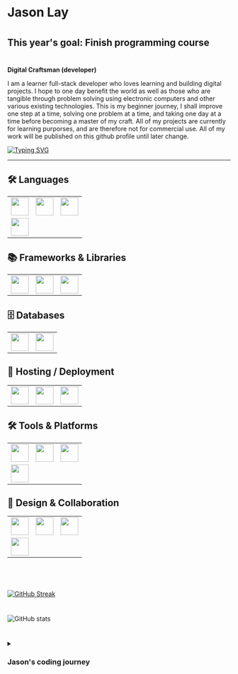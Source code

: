 # Jason Lay 

#
## This year's goal: Finish programming course 
#

**Digital Craftsman (developer)**

I am a learner full-stack developer who loves learning and building digital projects. I hope to one day benefit the world as well as those who are tangible through problem solving using electronic computers and other various existing technologies. This is my beginner journey, I shall improve one step at a time, solving one problem at a time, and taking one day at a time before becoming a master of my craft. All of my projects are currently for learning purporses, and are therefore not for commercial use. All of my work will be published on this github profile until later change. 

[![Typing SVG](https://readme-typing-svg.demolab.com?font=Fira+Code&pause=1000&width=435&lines=Always+learning;Full-Stack+Developer;One+step+at+a+time)](https://git.io/typing-svg)

--- 

## 🛠️ Languages
<table>
  <tr>
    <td><img src="https://cdn.jsdelivr.net/gh/devicons/devicon/icons/html5/html5-plain.svg" width="40px"></td>
    <td><img src="https://cdn.jsdelivr.net/gh/devicons/devicon/icons/css3/css3-plain.svg" width="40px"></td>
    <td><img src="https://cdn.jsdelivr.net/gh/devicons/devicon/icons/javascript/javascript-plain.svg" width="40px"></td>
  </tr>
  <tr>
    <td><img src="https://cdn.jsdelivr.net/gh/devicons/devicon/icons/python/python-plain.svg" width="40px"></td>
  </tr>
</table>

## 📚 Frameworks & Libraries
<table>
  <tr>
    <td><img src="https://cdn.jsdelivr.net/gh/devicons/devicon@latest/icons/react/react-original.svg" width="40px"></td>
    <td><img src="https://cdn.jsdelivr.net/gh/devicons/devicon@latest/icons/django/django-plain.svg" width="40px"></td>
    <td><img src="https://cdn.jsdelivr.net/gh/devicons/devicon/icons/sass/sass-original.svg" width="40px"></td>
  </tr>
</table>

## 🗄️ Databases
<table>
  <tr>
    <td><img src="https://cdn.jsdelivr.net/gh/devicons/devicon@latest/icons/azuresqldatabase/azuresqldatabase-original.svg" width="40px"></td>
    <td><img src="https://cdn.jsdelivr.net/gh/devicons/devicon@latest/icons/sqldeveloper/sqldeveloper-original.svg" width="40px"></td>
  </tr>
</table>

## 🚀 Hosting / Deployment
<table>
  <tr>
    <td><img src="https://cdn.jsdelivr.net/gh/devicons/devicon@latest/icons/heroku/heroku-plain.svg" width="40px"></td>
    <td><img src="https://cdn.jsdelivr.net/gh/devicons/devicon/icons/linux/linux-original.svg" width="40px"></td>
    <td><img src="https://cdn.jsdelivr.net/gh/devicons/devicon@latest/icons/archlinux/archlinux-original.svg" width="40px"></td>
  </tr>
</table>

## 🛠️ Tools & Platforms
<table>
  <tr>
    <td><img src="https://cdn.jsdelivr.net/gh/devicons/devicon/icons/git/git-original.svg" width="40px"></td>
    <td><img src="https://cdn.jsdelivr.net/gh/devicons/devicon/icons/vscode/vscode-original.svg" width="40px"></td>
    <td><img src="https://cdn.jsdelivr.net/gh/devicons/devicon/icons/npm/npm-original-wordmark.svg" width="40px"></td>
  </tr>
  <tr>
    <td><img src="https://cdn.jsdelivr.net/gh/devicons/devicon@latest/icons/bitbucket/bitbucket-original-wordmark.svg" width="40px"></td>
  </tr>
</table>

## 🎨 Design & Collaboration
<table>
  <tr>
    <td><img src="https://cdn.jsdelivr.net/gh/devicons/devicon/icons/figma/figma-original.svg" width="40px"></td>
    <td><img src="https://cdn.jsdelivr.net/gh/devicons/devicon/icons/gimp/gimp-original.svg" width="40px"></td>
    <td><img src="https://cdn.jsdelivr.net/gh/devicons/devicon@latest/icons/trello/trello-original-wordmark.svg" width="40px"></td>
  </tr>
  <tr>
    <td><img src="https://cdn.jsdelivr.net/gh/devicons/devicon@latest/icons/jira/jira-original-wordmark.svg" width="40px"></td>
  </tr>
</table>



          

<br />

#
#

[![GitHub Streak](https://streak-stats.demolab.com?user=Beast-Code9999&theme=github-dark-blue)](https://git.io/streak-stats)

#

![GitHub stats](https://github-readme-stats.vercel.app/api?username=Beast-Code9999&show_icons=true&theme=algolia)

# 

<details>
 <summary><h3> Jason's coding journey </h3></summary>
    I finished highschool in December 2020 and I started my coding journey in 2021 but I soon dropped it and I was occupied with other problems and activities in life. In may 2022 I started my coding journey again and have loved it ever since. I plan to become a master of my craft, and this is only the beginning of my journey, stay tune for any update. 
</details>
